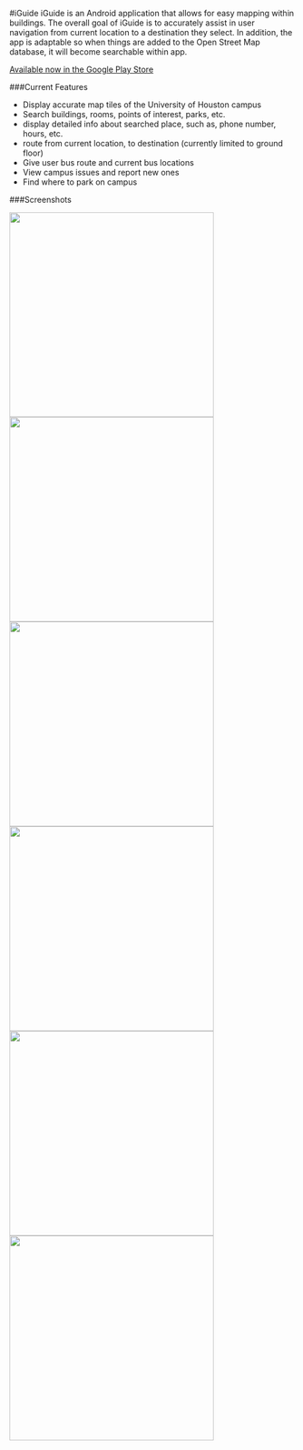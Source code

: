 #iGuide
iGuide is an Android application that allows for easy mapping within buildings. The overall goal of 
iGuide is to accurately assist in user navigation from current location to a destination they select.
In addition, the app is adaptable so when things are added to the Open Street Map database, it will become 
searchable within app. 

[Available now in the Google Play Store](https://play.google.com/store/apps/details?id=team6.iguide&hl=en)

###Current Features
  * Display accurate map tiles of the University of Houston campus
  * Search buildings, rooms, points of interest, parks, etc.
  * display detailed info about searched place, such as, phone number, hours, etc.
  * route from current location, to destination (currently limited to ground floor)
  * Give user bus route and current bus locations
  * View campus issues and report new ones
  * Find where to park on campus

###Screenshots

<img src="https://github.com/cammace/iGuide/blob/master/Screenshots/phone/classroom.png" width="360">
<img src="https://github.com/cammace/iGuide/blob/master/Screenshots/phone/bus.png" width="360">
<img src="https://github.com/cammace/iGuide/blob/master/Screenshots/phone/detailed_info.png" width="360">
<img src="https://github.com/cammace/iGuide/blob/master/Screenshots/phone/navigation.png" width="360">
<img src="https://github.com/cammace/iGuide/blob/master/Screenshots/phone/campus_issues.png" width="360">
<img src="https://github.com/cammace/iGuide/blob/master/Screenshots/phone/nav_drawer.png" width="360">